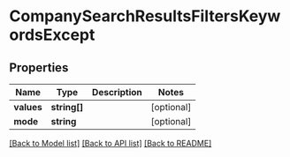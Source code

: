 # CompanySearchResultsFiltersKeywordsExcept

## Properties
Name | Type | Description | Notes
------------ | ------------- | ------------- | -------------
**values** | **string[]** |  | [optional] 
**mode** | **string** |  | [optional] 

[[Back to Model list]](../README.md#documentation-for-models) [[Back to API list]](../README.md#documentation-for-api-endpoints) [[Back to README]](../README.md)


